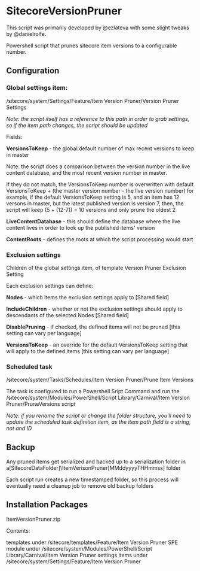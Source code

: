 # SitecoreVersionPruner

This script was primarily developed by @ezlateva with some slight tweaks by @danielrolfe. 

Powershell script that prunes sitecore item versions to a configurable number.

## Configuration

### Global settings item:

  /sitecore/system/Settings/Feature/Item Version Pruner/Version Pruner Settings

*Note: the script itself has a reference to this path in order to grab settings, so if the item path changes, the script should be updated*

Fields:

**VersionsToKeep** - the global default number of max recent versions to keep in master

Note: the script does a comparison between the version number in the live content database, and the most recent version number in master.

If they do not match, the VersionsToKeep number is overwritten with
             default VersionsToKeep + (the master version number - the live version number)
             for example, if the default VersionsToKeep setting is 5, and an item has 12 versons in master, but the latest published version is version 7,
             then, the script will keep (5 + (12-7)) = 10 versions and only prune the oldest 2

  **LiveContentDatabase** - this should define the database where the live content lives in order to look up the published items' version

  **ContentRoots** - defines the roots at which the script processing would start

### Exclusion settings

Children of the global settings item, of template Version Pruner Exclusion Setting

Each exclusion settings can define:

  **Nodes** - which items the exclusion settings apply to [Shared field]

  **IncludeChildren** - whether or not the exclusion settings should apply to descendants of the selected Nodes [Shared field]

  **DisablePruning** - if checked, the defined items will not be pruned [this setting can vary per language]

  **VersionsToKeep** - an override for the default VersionsToKeep setting that will apply to the defined items [this setting can vary per language]

### Scheduled task

  /sitecore/system/Tasks/Schedules/Item Version Pruner/Prune Item Versions

The task is configured to run a Powershell Sript Command and run the /sitecore/system/Modules/PowerShell/Script Library/Carnival/Item Version Pruner/PruneVersions script

*Note: if you rename the script or change the folder structure, you'll need to update the scheduled task definition item, as the item path field is a string, not and ID*

## Backup

Any pruned items get serialized and backed up to a serialization folder in a[SitecoreDataFolder]\ItemVerisonPruner\[MMddyyyyTHHmmss] folder

Each script run creates a new timestamped folder, so this process will eventually need a cleanup job to remove old backup folders

## Installation Packages

ItemVersionPruner.zip

Contents:

  templates under /sitecore/templates/Feature/Item Version Pruner
  SPE module under /sitecore/system/Modules/PowerShell/Script Library/Carnival/Item Version Pruner
  settings items under /sitecore/system/Settings/Feature/Item Version Pruner
